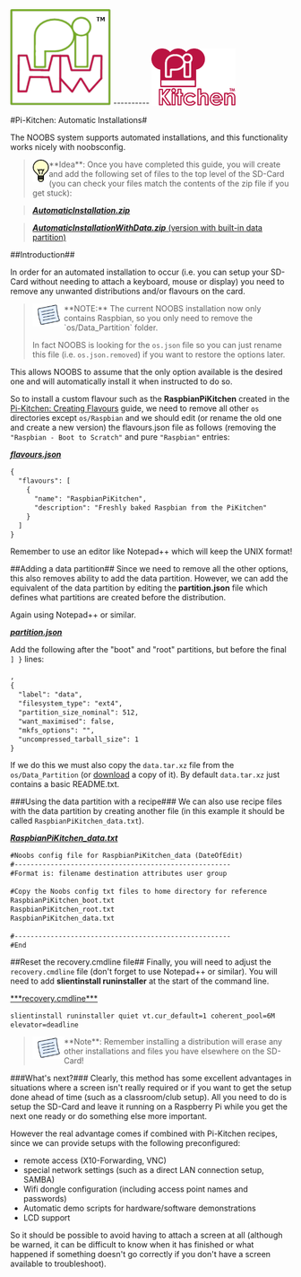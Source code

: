 
<img src="https://raw.githubusercontent.com/PiHw/Pi-Kitchen/master/markdown_source/markdown/img/pihwlogotm.png" width=180 />
----------
<img src="https://raw.githubusercontent.com/PiHw/Pi-Kitchen/master/markdown_source/markdown/img/PiKitchen.png" width=150 />

#Pi-Kitchen: Automatic Installations#

The NOOBS system supports automated installations, and this functionality works nicely with noobsconfig.

> <img style="float:left" src="https://raw.githubusercontent.com/PiHw/Pi-Kitchen/master/markdown_source/markdown/img/idea.png" height=40/>
>**Idea**: Once you have completed this guide, you will create and add the following set of files to the top level of the SD-Card (you can check your files match the contents of the zip file if you get stuck):

> <a href="https://raw.githubusercontent.com/PiHw/Pi-Kitchen/master/guides/AutomaticInstallation.zip">***AutomaticInstallation.zip***</a>

> <a href="https://raw.githubusercontent.com/PiHw/Pi-Kitchen/master/guides/AutomaticInstallationWithData.zip">***AutomaticInstallationWithData.zip*** (version with built-in data partition)</a>

##Introduction##

In order for an automated installation to occur (i.e. you can setup your SD-Card without needing to attach a keyboard, mouse or display) you need to remove any unwanted distributions and/or flavours on the card.

> <img style="float:left" src="https://raw.githubusercontent.com/PiHw/Pi-Kitchen/master/markdown_source/markdown/img/note.png" height=40/>
> **NOTE:** The current NOOBS installation now only contains Raspbian, so you only need to remove the `os/Data_Partition` folder.
> 
> In fact NOOBS is looking for the `os.json` file so you can just rename this file (i.e. `os.json.removed`) if you want to restore the options later.

This allows NOOBS to assume that the only option available is the desired one and will automatically install it when instructed to do so.

So to install a custom flavour such as the **RaspbianPiKitchen** created in the <a href="https://github.com/PiHw/Pi-Kitchen/blob/master/markdown_source/markdown/PiKitchen-CreatingFlavours.md">Pi-Kitchen: Creating Flavours</a> guide, we need to remove all other `os` directories except `os/Raspbian` and we should edit (or rename the old one and create a new version) the flavours.json file as follows (removing the `"Raspbian - Boot to Scratch"` and pure `"Raspbian"` entries:

<a href="https://raw.githubusercontent.com/PiHw/Pi-Kitchen/master/guides/AutomaticInstallation/os/Raspbian/flavours.json">***flavours.json***</a>


	{
	  "flavours": [
	    {
	      "name": "RaspbianPiKitchen",
	      "description": "Freshly baked Raspbian from the PiKitchen"
	    }  
	  ]
	}

Remember to use an editor like Notepad++ which will keep the UNIX format!

##Adding a data partition##
Since we need to remove all the other options, this also removes ability to add the data partition.  However, we can add the equivalent of the data partition by editing the **partition.json** file which defines what partitions are created before the distribution.

Again using Notepad++ or similar.

<a href="https://raw.githubusercontent.com/PiHw/Pi-Kitchen/master/guides/AutomaticInstallationWithData/os/Raspbian/partitions.json">***partition.json***</a>

Add the following after the "boot" and "root" partitions, but before the final `] }` lines:

	,
    {
      "label": "data",
      "filesystem_type": "ext4",
      "partition_size_nominal": 512,
      "want_maximised": false,
      "mkfs_options": "",
      "uncompressed_tarball_size": 1
    }

If we do this we must also copy the `data.tar.xz` file from the `os/Data_Partition` (or <a href="https://github.com/PiHw/Pi-Kitchen/blob/master/guides/AutomaticInstallationWithData/os/Raspbian/data.tar.xz?raw=true">download</a> a copy of it).  By default `data.tar.xz` just contains a basic README.txt.

###Using the data partition with a recipe###
We can also use recipe files with the data partition by creating another file (in this example it should be called `RaspbianPiKitchen_data.txt`).

<a href="https://raw.githubusercontent.com/PiHw/Pi-Kitchen/master/guides/AutomaticInstallationWithData/os/Raspbian/RaspbianPiKitchen_data.txt">***RaspbianPiKitchen_data.txt***</a>

	#Noobs config file for RaspbianPiKitchen_data (DateOfEdit)
	#------------------------------------------------------
	#Format is: filename destination attributes user group
	
	#Copy the Noobs config txt files to home directory for reference
	RaspbianPiKitchen_boot.txt
	RaspbianPiKitchen_root.txt
	RaspbianPiKitchen_data.txt
	
	#------------------------------------------------------
	#End

##Reset the recovery.cmdline file##
Finally, you will need to adjust the `recovery.cmdline` file (don't forget to use Notepad++ or similar).  You will need to add **slientinstall runinstaller** at the start of the command line.
<p>
<a href="https://raw.githubusercontent.com/PiHw/Pi-Kitchen/master/guides/AutomaticInstallation/recovery.cmdline">***recovery.cmdline***</a>


	slientinstall runinstaller quiet vt.cur_default=1 coherent_pool=6M elevator=deadline

> <img style="float:left" src="https://raw.githubusercontent.com/PiHw/Pi-Stop/master/markdown_source/markdown/img/note.png" height=40/>
>**Note**: Remember installing a distribution will erase any other installations and files you have elsewhere on the SD-Card!

###What's next?###
Clearly, this method has some excellent advantages in situations where a screen isn't really required or if you want to get the setup done ahead of time (such as a classroom/club setup).  All you need to do is setup the SD-Card and leave it running on a Raspberry Pi while you get the next one ready or do something else more important.

However the real advantage comes if combined with Pi-Kitchen recipes, since we can provide setups with the following preconfigured:

- remote access (X10-Forwarding, VNC)
- special network settings (such as a direct LAN connection setup, SAMBA)
- Wifi dongle configuration (including access point names and passwords)
- Automatic demo scripts for hardware/software demonstrations
- LCD support

So it should be possible to avoid having to attach a screen at all (although be warned, it can be difficult to know when it has finished or what happened if something doesn't go correctly if you don't have a screen available to troubleshoot).

